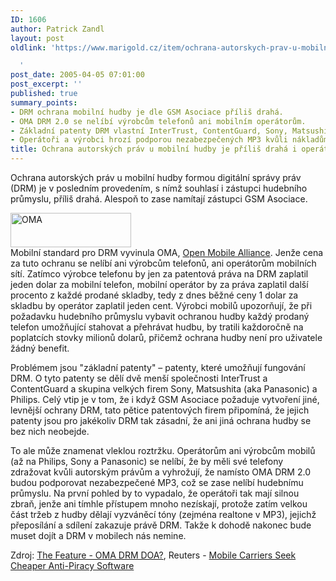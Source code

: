 ```yaml
---
ID: 1606
author: Patrick Zandl
layout: post
oldlink: 'https://www.marigold.cz/item/ochrana-autorskych-prav-u-mobilni-hudby-je-prilis-draha-i-operatorum

  '
post_date: 2005-04-05 07:01:00
post_excerpt: ''
published: true
summary_points:
- DRM ochrana mobilní hudby je dle GSM Asociace příliš drahá.
- OMA DRM 2.0 se nelíbí výrobcům telefonů ani mobilním operátorům.
- Základní patenty DRM vlastní InterTrust, ContentGuard, Sony, Matsushita a Philips.
- Operátoři a výrobci hrozí podporou nezabezpečených MP3 kvůli nákladům DRM.
title: Ochrana autorských práv u mobilní hudby je příliš drahá i operátorům
---
```


<p>Ochrana autorských práv u mobilní hudby formou digitální správy práv (DRM) je v posledním provedením, s nímž souhlasí i zástupci hudebního průmyslu, příliš drahá. Alespoň to zase namítají zástupci GSM Asociace.</p>

<div class="rightbox"><img src="/wp-content/uploads/20050405-oma_logo.gif" alt="OMA" width="193" height="55" /></div>Mobilní standard pro DRM vyvinula OMA, <a href="http://www.openmobilealliance.org/">Open Mobile Alliance</a>. Jenže cena za tuto ochranu se nelíbí ani výrobcům telefonů, ani operátorům mobilních sítí. Zatímco výrobce telefonu by jen za patentová práva na DRM zaplatil jeden dolar za mobilní telefon, mobilní operátor by za práva zaplatil další procento z každé prodané skladby, tedy z dnes běžné ceny 1 dolar za skladbu by operátor zaplatil jeden cent. Výrobci mobilů upozorňují, že při požadavku hudebního průmyslu vybavit ochranou hudby každý prodaný telefon umožňující stahovat a přehrávat hudbu, by tratili každoročně na poplatcích stovky milionů dolarů, přičemž ochrana hudby není pro uživatele žádný benefit. </p>

<p>Problémem jsou "základní patenty" – patenty, které umožňují fungování DRM. O tyto patenty se dělí dvě menší společnosti InterTrust a ContentGuard a skupina velkých firem Sony, Matsushita (aka Panasonic) a Philips. Celý vtip je v tom, že i když GSM Asociace požaduje vytvoření jiné, levnější ochrany DRM, tato pětice patentových firem připomíná, že jejich patenty jsou pro jakékoliv DRM tak zásadní, že ani jiná ochrana hudby se bez nich neobejde. </p>

<p>To ale může znamenat vleklou roztržku. Operátorům ani výrobcům mobilů (až na Philips, Sony a Panasonic) se nelíbí, že by měli své telefony zdražovat kvůli autorským právům a vyhrožují, že namísto OMA DRM 2.0 budou podporovat nezabezpečené MP3, což se zase nelíbí hudebnímu průmyslu. Na první pohled by to vypadalo, že operátoři tak mají silnou zbraň, jenže ani tímhle přístupem mnoho nezískají, protože zatím velkou část tržeb z hudby dělají vyzváněcí tóny (zejména realtone v MP3), jejichž přeposílání a sdílení zakazuje právě DRM. Takže k dohodě nakonec bude muset dojít a DRM v mobilech nás nemine.
</p>

<p>Zdroj: <a href="http://www.thefeature.com/article?articleid=101526">The Feature -  OMA DRM DOA?</a>, Reuters - <a href="http://news.yahoo.com/news?tmpl=story&amp;u=/nm/20050401/tc_nm/antipiracy_dc">Mobile Carriers Seek Cheaper Anti-Piracy Software</a>
</p>
